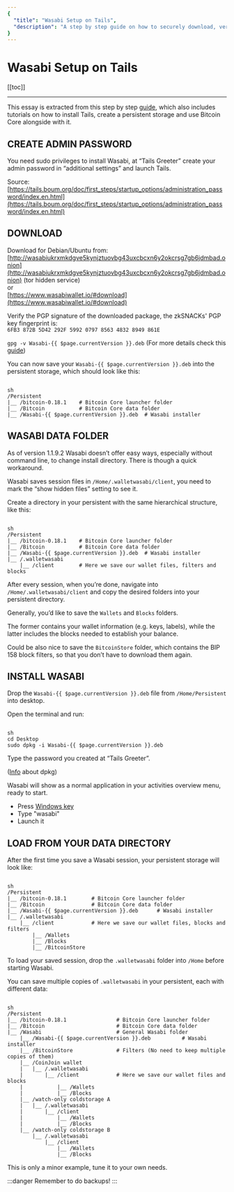 ```yaml
---
{
  "title": "Wasabi Setup on Tails",
  "description": "A step by step guide on how to securely download, verify and install the software packages of Wasabi for Tails. This is the Wasabi documentation, an archive of knowledge about the open-source, non-custodial and privacy-focused Bitcoin wallet for desktop."
}
---
```


# Wasabi Setup on Tails

[[toc]]

---

This essay is extracted from this step by step [guide](https://github.com/PulpCattel/Tails-BitcoinCore-Wasabi), which also includes tutorials on how to install Tails, create a persistent storage and use Bitcoin Core alongside with it.

## CREATE ADMIN PASSWORD

You need sudo privileges to install Wasabi, at “Tails Greeter” create your admin password in “additional settings” and launch Tails.

Source: [https://tails.boum.org/doc/first_steps/startup_options/administration_password/index.en.html](https://tails.boum.org/doc/first_steps/startup_options/administration_password/index.en.html)

## DOWNLOAD

Download for Debian/Ubuntu from:  
[http://wasabiukrxmkdgve5kynjztuovbg43uxcbcxn6y2okcrsg7gb6jdmbad.onion](http://wasabiukrxmkdgve5kynjztuovbg43uxcbcxn6y2okcrsg7gb6jdmbad.onion) (tor hidden service)  
or  
[https://www.wasabiwallet.io/#download](https://www.wasabiwallet.io/#download)

Verify the PGP signature of the downloaded package, the zkSNACKs' PGP key fingerprint is:
<br>
`6FB3 872B 5D42 292F 5992 0797 8563 4832 8949 861E`

`gpg -v Wasabi-{{ $page.currentVersion }}.deb` (For more details check this [guide](https://docs.wasabiwallet.io/using-wasabi/InstallPackage.html#debian-and-ubuntu))

You can now save your `Wasabi-{{ $page.currentVersion }}.deb` into the persistent storage, which should look like this:

<pre><code>
sh
/Persistent
|__ /bitcoin-0.18.1    # Bitcoin Core launcher folder
|__ /Bitcoin           # Bitcoin Core data folder
|__ /Wasabi-{{ $page.currentVersion }}.deb  # Wasabi installer
</code></pre>

## WASABI DATA FOLDER

As of version 1.1.9.2 Wasabi doesn’t offer easy ways, especially without command line, to change install directory. There is though a quick workaround.

Wasabi saves session files in `/Home/.walletwasabi/client`, you need to mark the “show hidden files” setting to see it.

Create a directory in your persistent with the same hierarchical structure, like this:

<pre><code>
sh
/Persistent
|__ /bitcoin-0.18.1    # Bitcoin Core launcher folder
|__ /Bitcoin           # Bitcoin Core data folder
|__ /Wasabi-{{ $page.currentVersion }}.deb  # Wasabi installer
|__ /.walletwasabi
    |__ /client        # Here we save our wallet files, filters and blocks
</code></pre>

After every session, when you’re done, navigate into `/Home/.walletwasabi/client` and copy the desired folders into your persistent directory.

Generally, you’d like to save the `Wallets` and `Blocks` folders.

The former contains your wallet information (e.g. keys, labels), while the latter includes the blocks needed to establish your balance.

Could be also nice to save the `BitcoinStore` folder, which contains the BIP 158 block filters, so that you don’t have to download them again.

## INSTALL WASABI

Drop the `Wasabi-{{ $page.currentVersion }}.deb` file from `/Home/Persistent` into desktop.

Open the terminal and run:

<pre><code>
sh
cd Desktop
sudo dpkg -i Wasabi-{{ $page.currentVersion }}.deb
</code></pre>

Type the password you created at “Tails Greeter”.

([Info](https://help.ubuntu.com/lts/serverguide/dpkg.html) about dpkg)

Wasabi will show as a normal application in your activities overview menu, ready to start.

* Press [Windows key](https://en.wikipedia.org/wiki/Windows_key)
* Type "wasabi"
* Launch it

## LOAD FROM YOUR DATA DIRECTORY

After the first time you save a Wasabi session, your persistent storage will look like:

<pre><code>
sh
/Persistent
|__ /bitcoin-0.18.1        # Bitcoin Core launcher folder
|__ /Bitcoin               # Bitcoin Core data folder
|__ /Wasabi-{{ $page.currentVersion }}.deb      # Wasabi installer
|__ /.walletwasabi
    |__ /client            # Here we save our wallet files, blocks and filters
        |__ /Wallets
        |__ /Blocks
        |__ /BitcoinStore
</code></pre>

To load your saved session, drop the `.walletwasabi` folder into `/Home` before starting Wasabi.

You can save multiple copies of `.walletwasabi` in your persistent, each with different data:

<pre><code>
sh
/Persistent
|__ /bitcoin-0.18.1                # Bitcoin Core launcher folder
|__ /Bitcoin                       # Bitcoin Core data folder
|__ /Wasabi                        # General Wasabi folder
    |__ /Wasabi-{{ $page.currentVersion }}.deb          # Wasabi installer
    |__ /BitcoinStore              # Filters (No need to keep multiple copies of them)
    |__ /CoinJoin wallet
    |   |__ /.walletwasabi
    |       |__ /client            # Here we save our wallet files and blocks
    |           |__ /Wallets
    |           |__ /Blocks
    |__ /watch-only coldstorage A
    |   |__ /.walletwasabi
    |       |__ /client
    |           |__ /Wallets
    |           |__ /Blocks
    |__ /watch-only coldstorage B
        |__ /.walletwasabi
            |__ /client
                |__ /Wallets
                |__ /Blocks
</code></pre>

This is only a minor example, tune it to your own needs.

:::danger
Remember to do backups!
:::
